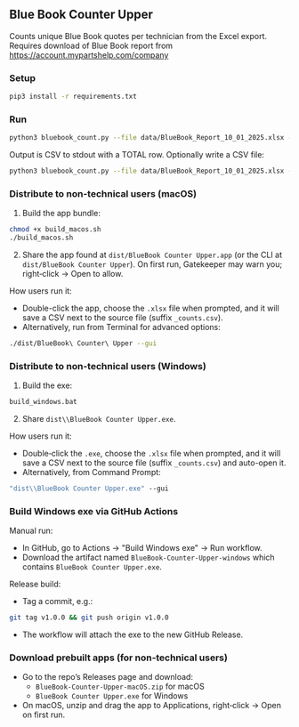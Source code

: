 ## Blue Book Counter Upper

Counts unique Blue Book quotes per technician from the Excel export.
Requires download of Blue Book report from https://account.mypartshelp.com/company

### Setup

```bash
pip3 install -r requirements.txt
```

### Run

```bash
python3 bluebook_count.py --file data/BlueBook_Report_10_01_2025.xlsx --sheet ALL
```

Output is CSV to stdout with a TOTAL row. Optionally write a CSV file:

```bash
python3 bluebook_count.py --file data/BlueBook_Report_10_01_2025.xlsx --csv out/bluebook_counts.csv
```

### Distribute to non-technical users (macOS)

1) Build the app bundle:

```bash
chmod +x build_macos.sh
./build_macos.sh
```

2) Share the app found at `dist/BlueBook Counter Upper.app` (or the CLI at `dist/BlueBook Counter Upper`). On first run, Gatekeeper may warn you; right‑click → Open to allow.

How users run it:
- Double-click the app, choose the `.xlsx` file when prompted, and it will save a CSV next to the source file (suffix `_counts.csv`).
- Alternatively, run from Terminal for advanced options:

```bash
./dist/BlueBook\ Counter\ Upper --gui
```


### Distribute to non-technical users (Windows)

1) Build the exe:

```bat
build_windows.bat
```

2) Share `dist\\BlueBook Counter Upper.exe`.

How users run it:
- Double‑click the `.exe`, choose the `.xlsx` file when prompted, and it will save a CSV next to the source file (suffix `_counts.csv`) and auto-open it.
- Alternatively, from Command Prompt:

```bat
"dist\\BlueBook Counter Upper.exe" --gui
```

### Build Windows exe via GitHub Actions

Manual run:
- In GitHub, go to Actions → "Build Windows exe" → Run workflow.
- Download the artifact named `BlueBook-Counter-Upper-windows` which contains `BlueBook Counter Upper.exe`.

Release build:
- Tag a commit, e.g.:

```bash
git tag v1.0.0 && git push origin v1.0.0
```

- The workflow will attach the exe to the new GitHub Release.

### Download prebuilt apps (for non‑technical users)

- Go to the repo’s Releases page and download:
  - `BlueBook-Counter-Upper-macOS.zip` for macOS
  - `BlueBook Counter Upper.exe` for Windows
- On macOS, unzip and drag the app to Applications, right‑click → Open on first run.




